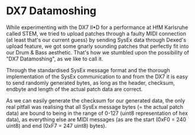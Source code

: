 # DX7 Datamoshing

While experimenting with the DX7 II•D for a performance at HfM Karlsruhe called STEM, we tried to upload patches through a faulty MIDI connection (at least that's our current guess) by sending SysEx data through Dexed's upload feature, we got some gnarly sounding patches that perfectly fit into our Drum & Bass aesthetic. That's how we stumbled upon the possibility of "DX7 Datamoshing", as we like to call it.

Through the standardised SysEx message format and the thorough implementation of the SysEx communication to and from the DX7 it is easy to send randomly generated bytes, as long as the header, checksum, endbyte and length of the actual patch data are correct.

As we can easily generate the checksum for our generated data, the only real pitfall was realising that all SysEx message bytes (= the actual patch data) are bound to being in the range of 0-127 (uint8 representation of hex data), as everything else are MIDI messages (as are the start (0xF0 = 240 uint8) and end (0xF7 = 247 uint8) bytes).